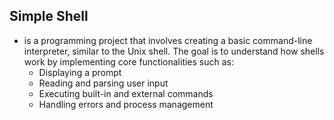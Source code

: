 ## Simple Shell
* is a programming project that involves creating a basic command-line interpreter, similar to the Unix shell. The goal is to understand how shells work by implementing core functionalities such as:
    * Displaying a prompt
    * Reading and parsing user input
    * Executing built-in and external commands
    * Handling errors and process management
